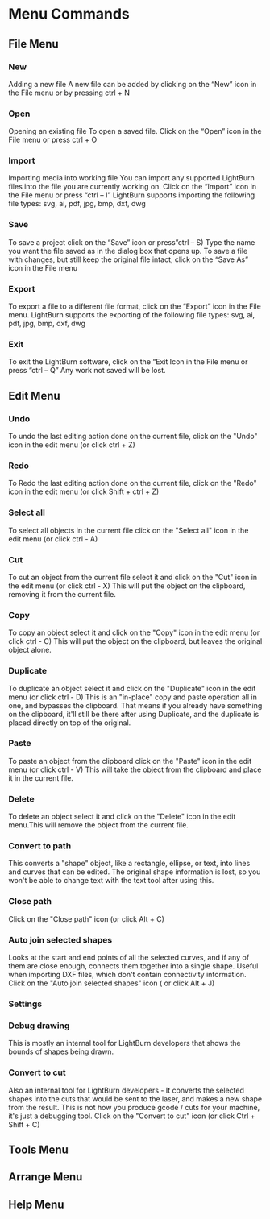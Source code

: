 

# Menu Commands

## File Menu

### New
Adding a new file
A new file can be added by clicking on the “New” icon in the File menu
or by pressing ctrl + N

### Open
Opening an existing file
To open a saved file. Click on the “Open” icon in the File menu or
press ctrl + O

### Import
Importing media into working file
You can import any supported LightBurn files into the file you are
currently working on. Click on the “Import” icon in the File menu
or press “ctrl – I” LightBurn supports importing the following file types:
svg, ai, pdf, jpg, bmp, dxf, dwg

### Save
To save a project click on the “Save” icon or press”ctrl – S) Type the name
you want the file saved as in the dialog box that opens up. To save a file
with changes, but still keep the original file intact, click on the “Save As”
icon in the File menu

### Export
To export a file to a different file format, click on the “Export” icon in the
File menu. LightBurn supports the exporting of the following file types:
svg, ai, pdf, jpg, bmp, dxf, dwg

### Exit 
To exit the LightBurn software, click on the “Exit Icon in the File
menu or press “ctrl – Q” Any work not saved will be lost.


## Edit Menu

### Undo
To undo the last editing action done on the current file, click on the "Undo" icon in the edit menu (or click ctrl + Z)
### Redo
To Redo the last editing action done on the current file, click on the "Redo" icon in the edit menu (or click  Shift + ctrl + Z)
### Select all
To select all objects in the current file click on the "Select all" icon in the edit menu (or click ctrl - A)
### Cut
To cut an object from the current file select it and click on the "Cut" icon in the edit menu (or click ctrl - X) This will put the object on the clipboard, removing it from the current file.
### Copy
To copy an object select it and click on the "Copy" icon in the edit menu (or click ctrl - C) This will put the object on the clipboard, but leaves the original object alone.
### Duplicate
To duplicate an object select it and click on the "Duplicate" icon in the edit menu (or click ctrl - D) This is an "in-place" copy and paste operation all in one, and bypasses the clipboard.
That means if you already have something on the clipboard, it'll still be there after using Duplicate, and the duplicate is placed directly on top of the original.
### Paste
To paste an object from the clipboard click on the "Paste" icon in the edit menu (or click ctrl - V) This will take the object from the clipboard and place it in the current file.
### Delete
To delete an object select it and click on the "Delete" icon in the edit menu.This will remove the object from the current file.
### Convert to path
This converts a "shape" object, like a rectangle, ellipse, or text, into lines and curves that can be edited. The original shape information is lost, so you won't be able to change text with the text tool after using this.
### Close path 
Click on the "Close path" icon (or click Alt + C)

### Auto join selected shapes
Looks at the start and end points of all the selected curves, and if any of them are close enough, connects them together into a single shape.
Useful when importing DXF files, which don't contain connectivity information. Click on the "Auto join selected shapes" icon ( or click Alt + J)
### Settings

### Debug drawing
This is mostly an internal tool for LightBurn developers that shows the bounds of shapes being drawn.
### Convert to cut
Also an internal tool for LightBurn developers - It converts the selected shapes into the cuts that would be sent to the laser, and makes a new shape from the result.
This is not how you produce gcode / cuts for your machine, it's just a debugging tool. Click on the "Convert to cut" icon (or click Ctrl + Shift + C)
## Tools Menu

## Arrange Menu

## Help Menu
